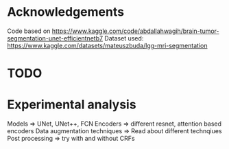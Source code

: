 # Acknowledgements

Code based on https://www.kaggle.com/code/abdallahwagih/brain-tumor-segmentation-unet-efficientnetb7
Dataset used: https://www.kaggle.com/datasets/mateuszbuda/lgg-mri-segmentation

# TODO


# Experimental analysis
Models => UNet, UNet++, FCN
Encoders => different resnet, attention based encoders
Data augmentation techniques => Read about different technqiues
Post processing => try with and without CRFs